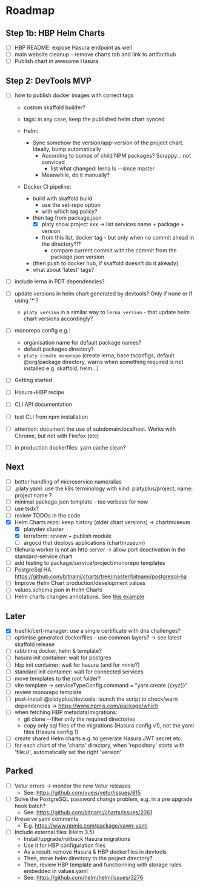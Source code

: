 # Roadmap

## Step 1b: HBP Helm Charts

- [ ] HBP README: expose Hasura endpoint as well
- [ ] main website cleanup - remove charts tab and link to artifacthub
- [ ] Publish chart in awesome Hasura

## Step 2: DevTools MVP

- [ ] how to publish docker images with correct tags

  - custom skaffold builder?
  - tags: in any case, keep the published helm chart synced

  - Helm:
    - Sync somehow the version/app-version of the project chart. Ideally, bump automatically
      - According to bumps of child NPM packages? Scrappy... not conviced
        - list what changed: lerna ls --since master
      - Meanwhile, do it manually?
  - Docker CI pipeline:
    - build with skaffold build
      - use the set-repo option
      - with which tag policy?
    - then tag from package.json
      - [x] platy show project xxx -> list services name + package + version
      - from this list, docker tag - but only when no commit ahead in the directory?!?
        - compare current commit with the commit from the package.json version
    - (then push to docker hub, if skaffold doesn't do it already)
    - what about 'latest' tags?

- [ ] include lerna in PDT dependencies?
- [ ] update versions in helm chart generated by devtools? Only if none or if using '\*'?
  - `platy version` in a similar way to `lerna version` - that update helm chart versions accordingly?
- [ ] monorepo config e.g.:
  - organisation name for default package names?
  - default packages directory?
  - `platy create monorepo` (create lerna, base tsconfigs, default @org/package directory, warns when something required is not installed e.g. skaffold, helm...)
- [ ] Getting started
- [ ] Hasura+HBP recipe
- [ ] CLI API documentation
- [ ] test CLI from npm installation
- [ ] attention: document the use of subdomain.localhost. Works with Chrome, but not with Firefox (etc)
- [ ] in production dockerfiles: yarn cache clean?

## Next

- [ ] better handling of microservice name/alias
- [ ] .platy.yaml: use the k8s terminology with kind: platyplus/project, name: project name ?
- [ ] minimal package.json template - too verbose for now
- [ ] use tsdx?
- [ ] review TODOs in the code
- [x] Helm Charts repo: keep history (older chart versions) -> chartmuseum
  - [x] platydev cluster
  - [x] terraform: review + publish module
  - [ ] argocd that deploys applications (chartmuseum)
- [ ] tilehuria worker is not an http server -> allow port deactivation in the standard-service chart
- [ ] add testing to package/service/project/monorepo templates
- [ ] PostgreSql HA https://github.com/bitnami/charts/tree/master/bitnami/postgresql-ha
- [ ] Improve Helm Chart production/development values
- [ ] values.schema.json in Helm Charts
- [ ] Helm charts changes annotations. See [this example](https://github.com/artifacthub/hub/blob/master/charts/artifact-hub/Chart.yaml)

## Later

- [x] traefik/cert-manager: use a single certificate with dns challenges?
- [ ] optimise generated dockerfiles - use common layers? -> see latest skaffold release
- [ ] rabbitmq docker, helm & template?
- [ ] hasura init container: wait for postgres
- [ ] hbp init container: wait for hasura (and for minio?)
- [ ] standard init container: wait for connected services
- [ ] move templates to the root folder?
- [ ] vite template -> serviceTypeConfig.command = "yarn create {{xyz}}"
- [ ] review monorepo template
- [ ] post-install @platyplus/devtools: launch the script to check/warn dependencies -> https://www.npmjs.com/package/which
- [ ] when fetching HBP metadata/migrations:
  - git clone --filter only the required directories
  - copy only sql files of the migrations (Hasura config v1), not the yaml files (Hasura config 1)
- [ ] create shared Helm charts e.g. to generate Hasura JWT secret etc.
- [ ] for each chart of the 'charts' directory, when 'repository' starts with 'file://', automatically set the right 'version'

## Parked

- [ ] Vetur errors -> monitor the new Vetur releases
  - See: https://github.com/vuejs/vetur/issues/815
- [ ] Solve the PostgreSQL password change problem, e.g. in a pre upgrade hook batch?
  - See: https://github.com/bitnami/charts/issues/2061
- [ ] Preserve yaml comments
  - E.g. https://www.npmjs.com/package/yawn-yaml
- [ ] Include external files (Helm 3.5)
  - Install/upgrade/rollback Hasura migrations
  - Use it for HBP configuration files
  - As a result: remove Hasura & HBP dockerfiles in devtools
  - Then, move helm directory to the project directory?
  - Then, review HBP template and functionning with storage rules embedded in values.yaml
  - See: https://github.com/helm/helm/issues/3276
